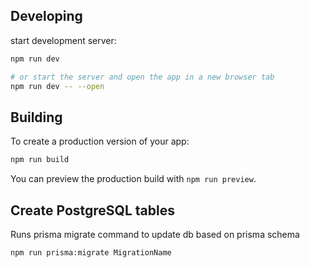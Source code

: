 ## Developing

start development server:

```bash
npm run dev

# or start the server and open the app in a new browser tab
npm run dev -- --open
```

## Building

To create a production version of your app:

```bash
npm run build
```

You can preview the production build with `npm run preview`.

## Create PostgreSQL tables
Runs prisma migrate command to update db based on prisma schema

```bash
npm run prisma:migrate MigrationName
```
